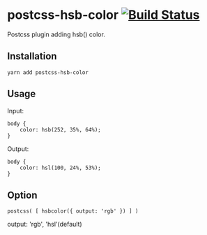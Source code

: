 # postcss-hsb-color [![Build Status](https://travis-ci.org/holy0201/postcss-hsb-color.svg?branch=master)](https://travis-ci.org/holy0201/postcss-hsb-color)

Postcss plugin adding hsb() color.

## Installation

`yarn add postcss-hsb-color`

## Usage

Input:

```
body {
    color: hsb(252, 35%, 64%);
}
```

Output:

```
body {
    color: hsl(100, 24%, 53%);
}
```

## Option

`postcss( [ hsbcolor({ output: 'rgb' }) ] )`

output: 'rgb', 'hsl'(default)